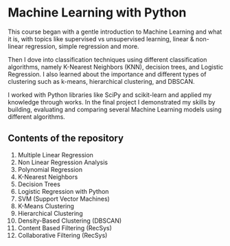 # Machine Learning with Python

This course began with a gentle introduction to Machine Learning and what it is, with topics like supervised vs unsupervised learning, linear & non-linear regression, simple regression and more.  

Then I dove into classification techniques using different classification algorithms, namely K-Nearest Neighbors (KNN), decision trees, and Logistic Regression. I also learned about the importance and different types of clustering such as k-means, hierarchical clustering, and DBSCAN. 

I worked with Python libraries like SciPy and scikit-learn and applied my knowledge through works. In the final project I demonstrated my skills by building, evaluating and comparing several Machine Learning models using different algorithms. 

## Contents of the repository

1. Multiple Linear Regression
2. Non Linear Regression Analysis
3. Polynomial Regression
4. K-Nearest Neighbors
5. Decision Trees
6. Logistic Regression with Python
7. SVM (Support Vector Machines)
8. K-Means Clustering
9. Hierarchical Clustering
10. Density-Based Clustering (DBSCAN)
11. Content Based Filtering (RecSys)
12. Collaborative Filtering (RecSys)

